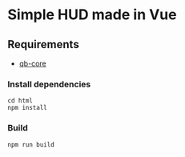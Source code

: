 # Simple HUD made in Vue
## Requirements
- [qb-core](https://github.com/qbcore-framework/qb-core)

### Install dependencies
```
cd html
npm install
```

### Build
```
npm run build
```
